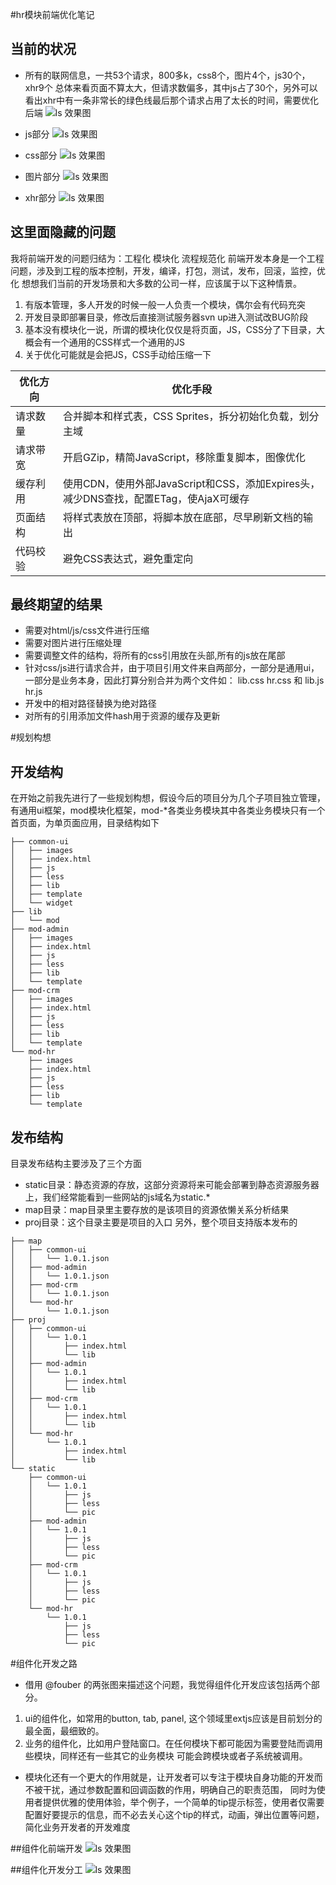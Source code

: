 #hr模块前端优化笔记


## 当前的状况

* 所有的联网信息，一共53个请求，800多k，css8个，图片4个，js30个，xhr9个 总体来看页面不算太大，但请求数偏多，其中js占了30个，另外可以看出xhr中有一条非常长的绿色线最后那个请求占用了太长的时间，需要优化后端
![ls 效果图](考勤优化分析.png)

* js部分
![ls 效果图](考勤js.png)

* css部分
![ls 效果图](考勤css.png)

* 图片部分
![ls 效果图](考勤img.png)

* xhr部分
![ls 效果图](考勤xhr.png)

## 这里面隐藏的问题
 我将前端开发的问题归结为：工程化 模块化 流程规范化
 前端开发本身是一个工程问题，涉及到工程的版本控制，开发，编译，打包，测试，发布，回滚，监控，优化
 想想我们当前的开发场景和大多数的公司一样，应该属于以下这种情景。

1. 有版本管理，多人开发的时候一般一人负责一个模块，偶尔会有代码充突
1. 开发目录即部署目录，修改后直接测试服务器svn up进入测试改BUG阶段
1. 基本没有模块化一说，所谓的模块化仅仅是将页面，JS，CSS分了下目录，大概会有一个通用的CSS样式一个通用的JS
1. 关于优化可能就是会把JS，CSS手动给压缩一下



| 优化方向 | 优化手段 |
|--------|--------|
| 请求数量 | 合并脚本和样式表，CSS Sprites，拆分初始化负载，划分主域 |
| 请求带宽 | 开启GZip，精简JavaScript，移除重复脚本，图像优化 |
| 缓存利用 | 使用CDN，使用外部JavaScript和CSS，添加Expires头，<br>减少DNS查找，配置ETag，使AjaX可缓存 |
| 页面结构 | 将样式表放在顶部，将脚本放在底部，尽早刷新文档的输出 |
| 代码校验 | 避免CSS表达式，避免重定向 |


## 最终期望的结果
* 需要对html/js/css文件进行压缩
* 需要对图片进行压缩处理
* 需要调整文件的结构，将所有的css引用放在头部,所有的js放在尾部
* 针对css/js进行请求合并，由于项目引用文件来自两部分，一部分是通用ui，一部分是业务本身，因此打算分别合并为两个文件如：
lib.css hr.css 和 lib.js hr.js
* 开发中的相对路径替换为绝对路径
* 对所有的引用添加文件hash用于资源的缓存及更新

#规划构想
## 开发结构
在开始之前我先进行了一些规划构想，假设今后的项目分为几个子项目独立管理，有通用ui框架，mod模块化框架，mod-*各类业务模块其中各类业务模块只有一个首页面，为单页面应用，目录结构如下
```shell
├── common-ui
│   ├── images
│   ├── index.html
│   ├── js
│   ├── less
│   ├── lib
│   ├── template
│   └── widget
├── lib
│   └── mod
├── mod-admin
│   ├── images
│   ├── index.html
│   ├── js
│   ├── less
│   ├── lib
│   └── template
├── mod-crm
│   ├── images
│   ├── index.html
│   ├── js
│   ├── less
│   ├── lib
│   └── template
└── mod-hr
    ├── images
    ├── index.html
    ├── js
    ├── less
    ├── lib
    └── template
```

## 发布结构
目录发布结构主要涉及了三个方面
* static目录：静态资源的存放，这部分资源将来可能会部署到静态资源服务器上，我们经常能看到一些网站的js域名为static.*
* map目录：map目录里主要存放的是该项目的资源依懒关系分析结果
* proj目录：这个目录主要是项目的入口
另外，整个项目支持版本发布的

```
├── map
│   ├── common-ui
│   │   └── 1.0.1.json
│   ├── mod-admin
│   │   └── 1.0.1.json
│   ├── mod-crm
│   │   └── 1.0.1.json
│   └── mod-hr
│       └── 1.0.1.json
├── proj
│   ├── common-ui
│   │   └── 1.0.1
│   │       ├── index.html
│   │       └── lib
│   ├── mod-admin
│   │   └── 1.0.1
│   │       ├── index.html
│   │       └── lib
│   ├── mod-crm
│   │   └── 1.0.1
│   │       ├── index.html
│   │       └── lib
│   └── mod-hr
│       └── 1.0.1
│           ├── index.html
│           └── lib
└── static
    ├── common-ui
    │   └── 1.0.1
    │       ├── js
    │       ├── less
    │       └── pic
    ├── mod-admin
    │   └── 1.0.1
    │       ├── js
    │       ├── less
    │       └── pic
    ├── mod-crm
    │   └── 1.0.1
    │       ├── js
    │       ├── less
    │       └── pic
    └── mod-hr
        └── 1.0.1
            ├── js
            ├── less
            └── pic
```

#组件化开发之路

* 借用 @fouber 的两张图来描述这个问题，我觉得组件化开发应该包括两个部分。

1. ui的组件化，如常用的button, tab, panel, 这个领域里extjs应该是目前划分的最全面，最细致的。
1. 业务的组件化，比如用户登陆窗口。在任何模块下都可能因为需要登陆而调用些模块，同样还有一些其它的业务模块
可能会跨模块或者子系统被调用。

* 模块化还有一个更大的作用就是，让开发者可以专注于模块自身功能的开发而不被干扰，通过参数配置和回调函数的作用，明确自己的职责范围，
同时为使用者提供优雅的使用体验，举个例子，一个简单的tip提示标签，使用者仅需要配置好要提示的信息，而不必去关心这个tip的样式，动画，弹出位置等问题，简化业务开发者的开发难度

##组件化前端开发
![ls 效果图](组件化前端开发.png)

##组件化开发分工
![ls 效果图](组件化开发分工.png)
